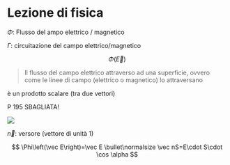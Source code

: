 # Lezione di fisica

$\Phi$: Flusso del ampo elettrico / magnetico

$\Gamma$: circuitazione del campo elettrico/magnetico


$$
\Phi\left(\vec E\right)
$$

> Il flusso del campo elettrico attraverso ad una superficie, ovvero come le linee di campo (elettrico o magnetico) lo attraversano

è un prodotto scalare (tra due vettori)


P 195 SBAGLIATA!

![](https://i.imgur.com/MgO3QqY.jpg)

$\vec n$: versore (vettore di unità 1)


$$
\Phi\left(\vec E\right)=\vec E \bullet\normalsize \vec nS=E\cdot S\cdot \cos \alpha
$$
<!--stackedit_data:
eyJoaXN0b3J5IjpbMjA2MzU5OTA5MSwxNTQxNTU5OTQyXX0=
-->
